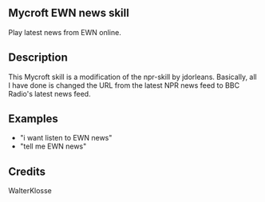 ## Mycroft EWN news skill
Play latest news from EWN online.

## Description 
This Mycroft skill is a modification of the npr-skill by jdorleans. Basically, all I have done is changed the URL from the latest NPR news feed to BBC Radio's latest news feed.

## Examples 
* "i want listen to EWN news"
* "tell me EWN news"

## Credits 
WalterKlosse
